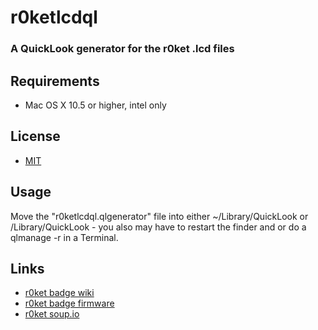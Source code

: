 # r0ketlcdql
### A QuickLook generator for the r0ket .lcd files

## Requirements
* Mac OS X 10.5 or higher, intel only

## License
* [MIT](http://www.opensource.org/licenses/mit-license.php)

## Usage
Move the "r0ketlcdql.qlgenerator" file into either ~/Library/QuickLook or /Library/QuickLook - you also may have to restart the finder and or do a qlmanage -r in a Terminal.

## Links
* [r0ket badge wiki](http://r0ket.badge.events.ccc.de/)
* [r0ket badge firmware](https://github.com/r0ket/r0ket/)
* [r0ket soup.io](http://r0ket.soup.io/)
